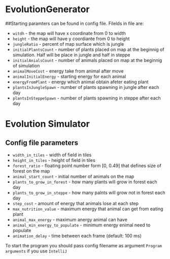 # EvolutionGenerator

##Starting paramters can be found in config file. Filelds in file are:

- `witdh` - the map will have x coordinate from 0 to width
- `height` - the map will have y coordiante from 0 to height
- `jungleRatio` - percent of map surface which is jungle
- `initialPlantsCount` - number of plants placed on map at the beginnig of simulation. Half will be place in jungle and half in steppe
- `initialAnialsCount` - number of animals placed on map at the beginnig of simulation
- `animalMoveCost` - energy take from animal after move
- `animalInitialEnergy` - starting energy for each animal
- `energyFromPlant` - energy which animal obtain afeter eating plant
- `plantsInJungleSpawn` - number of plants spawning in jungle after each day
- `plantsInSteppeSpawn` - number of plants spawning in steppe after each day

# Evolution Simulator

## Config file parameters

- `width_in_tiles` - width of field in tiles
- `height_in_tiles` - height of field in tiles
- `forest_ratio` - floating point number form [0, 0.49] that defines size of forest on the map
- `animal_start_count` - initial number of animals on the map
- `plants_to_grow_in_forest` - how many plants will grow in forest each day
- `plants_to_grow_in_steppe` - how many palnts will grow not in forest each day
- `step_cost` - amount of energy that animals lose at each step
- `max_nutrition_value` - maximum energy that animal can get from eating plant
- `animal_max_energy` - maximum anergy animal can have
- `animal_min_energy_to_populate` - minimum energy enimal need to populate
- `animation_delay` - time between each frame (default: 100 ms)

To start the program you should pass config filename as argument `Program arguments` if you use `IntelliJ`
